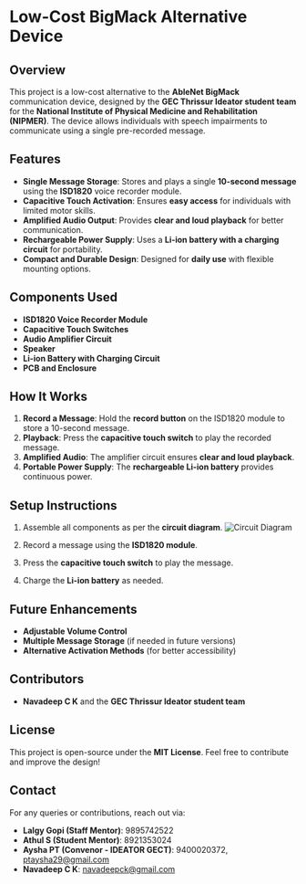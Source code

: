 # Low-Cost BigMack Alternative Device

## Overview
This project is a low-cost alternative to the **AbleNet BigMack** communication device, designed by the **GEC Thrissur Ideator student team** for the **National Institute of Physical Medicine and Rehabilitation (NIPMER)**. The device allows individuals with speech impairments to communicate using a single pre-recorded message.

## Features
- **Single Message Storage**: Stores and plays a single **10-second message** using the **ISD1820** voice recorder module.
- **Capacitive Touch Activation**: Ensures **easy access** for individuals with limited motor skills.
- **Amplified Audio Output**: Provides **clear and loud playback** for better communication.
- **Rechargeable Power Supply**: Uses a **Li-ion battery with a charging circuit** for portability.
- **Compact and Durable Design**: Designed for **daily use** with flexible mounting options.

## Components Used
- **ISD1820 Voice Recorder Module**
- **Capacitive Touch Switches**
- **Audio Amplifier Circuit**
- **Speaker**
- **Li-ion Battery with Charging Circuit**
- **PCB and Enclosure**

## How It Works
1. **Record a Message**: Hold the **record button** on the ISD1820 module to store a 10-second message.
2. **Playback**: Press the **capacitive touch switch** to play the recorded message.
3. **Amplified Audio**: The amplifier circuit ensures **clear and loud playback**.
4. **Portable Power Supply**: The **rechargeable Li-ion battery** provides continuous power.

## Setup Instructions

1. Assemble all components as per the **circuit diagram**.
![Circuit Diagram](bigmac/Circuts/2024-12-19-img.jpg)


2. Record a message using the **ISD1820 module**.
3. Press the **capacitive touch switch** to play the message.
4. Charge the **Li-ion battery** as needed.

## Future Enhancements
- **Adjustable Volume Control**
- **Multiple Message Storage** (if needed in future versions)
- **Alternative Activation Methods** (for better accessibility)

## Contributors
- **Navadeep C K** and the **GEC Thrissur Ideator student team**

## License
This project is open-source under the **MIT License**. Feel free to contribute and improve the design!

## Contact
For any queries or contributions, reach out via:

- **Lalgy Gopi (Staff Mentor)**: 9895742522
- **Athul S (Student Mentor)**: 8921353024
- **Aysha PT (Convenor - IDEATOR GECT)**: 9400020372, [ptaysha29@gmail.com](mailto:ptaysha29@gmail.com)
- **Navadeep C K**: [navadeepck@gmail.com](mailto:navadeepck@gmail.com)

